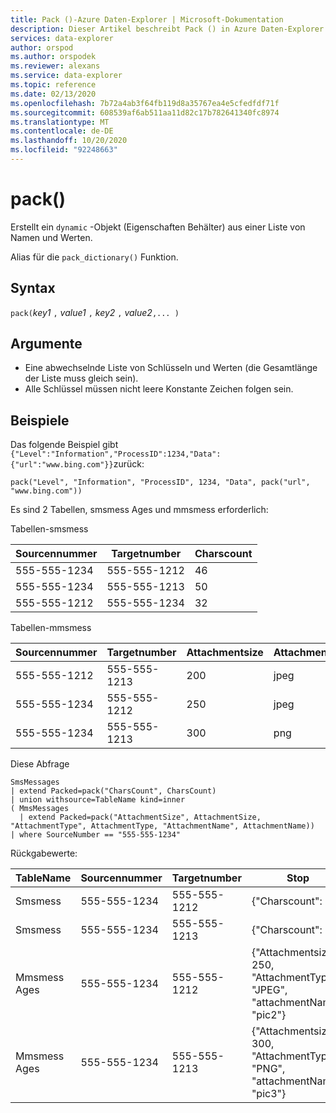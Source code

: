 ```yaml
---
title: Pack ()-Azure Daten-Explorer | Microsoft-Dokumentation
description: Dieser Artikel beschreibt Pack () in Azure Daten-Explorer.
services: data-explorer
author: orspod
ms.author: orspodek
ms.reviewer: alexans
ms.service: data-explorer
ms.topic: reference
ms.date: 02/13/2020
ms.openlocfilehash: 7b72a4ab3f64fb119d8a35767ea4e5cfedfdf71f
ms.sourcegitcommit: 608539af6ab511aa11d82c17b782641340fc8974
ms.translationtype: MT
ms.contentlocale: de-DE
ms.lasthandoff: 10/20/2020
ms.locfileid: "92248663"
---
```

# <a name="pack"></a>pack()

Erstellt ein `dynamic` -Objekt (Eigenschaften Behälter) aus einer Liste von Namen und Werten.

Alias für die `pack_dictionary()` Funktion.

## <a name="syntax"></a>Syntax

`pack(`*key1* `,` *value1* `,` *key2* `,` *value2*`,... )`

## <a name="arguments"></a>Argumente

* Eine abwechselnde Liste von Schlüsseln und Werten (die Gesamtlänge der Liste muss gleich sein).
* Alle Schlüssel müssen nicht leere Konstante Zeichen folgen sein.

## <a name="examples"></a>Beispiele

Das folgende Beispiel gibt `{"Level":"Information","ProcessID":1234,"Data":{"url":"www.bing.com"}}`zurück:

```kusto
pack("Level", "Information", "ProcessID", 1234, "Data", pack("url", "www.bing.com"))
```

Es sind 2 Tabellen, smsmess Ages und mmsmess erforderlich:

Tabellen-smsmess 

|Sourcennummer |Targetnumber| Charscount
|---|---|---
|555-555-1234 |555-555-1212 | 46 
|555-555-1234 |555-555-1213 | 50 
|555-555-1212 |555-555-1234 | 32 

Tabellen-mmsmess 

|Sourcennummer |Targetnumber| Attachmentsize | AttachmentType | AttachmentName
|---|---|---|---|---
|555-555-1212 |555-555-1213 | 200 | jpeg | Pic1
|555-555-1234 |555-555-1212 | 250 | jpeg | Pic2
|555-555-1234 |555-555-1213 | 300 | png | Pic3

Diese Abfrage
```kusto
SmsMessages 
| extend Packed=pack("CharsCount", CharsCount) 
| union withsource=TableName kind=inner 
( MmsMessages 
  | extend Packed=pack("AttachmentSize", AttachmentSize, "AttachmentType", AttachmentType, "AttachmentName", AttachmentName))
| where SourceNumber == "555-555-1234"
``` 

Rückgabewerte:

|TableName |Sourcennummer |Targetnumber | Stop
|---|---|---|---
|Smsmess|555-555-1234 |555-555-1212 | {"Charscount": 46}
|Smsmess|555-555-1234 |555-555-1213 | {"Charscount": 50}
|Mmsmess Ages|555-555-1234 |555-555-1212 | {"Attachmentsize": 250, "AttachmentType": "JPEG", "attachmentName": "pic2"}
|Mmsmess Ages|555-555-1234 |555-555-1213 | {"Attachmentsize": 300, "AttachmentType": "PNG", "attachmentName": "pic3"}
